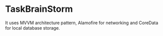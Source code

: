# TaskBrainStorm

It uses MVVM architecture pattern, Alamofire for networking and CoreData for local database storage.
